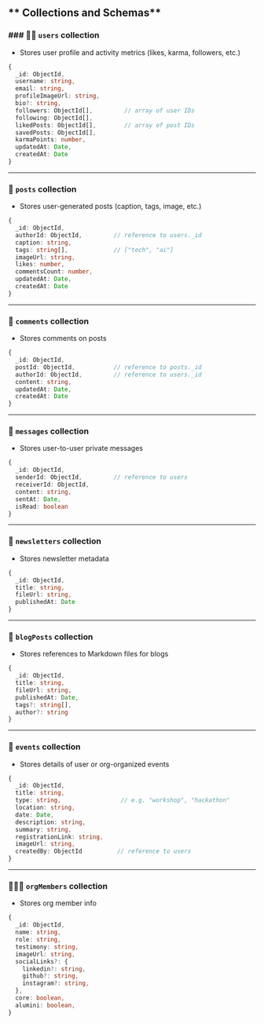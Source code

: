 ## ** Collections and Schemas**

### ### 🧑‍💻 `users` collection

* Stores user profile and activity metrics (likes, karma, followers, etc.)

```ts
{
  _id: ObjectId,
  username: string,
  email: string,
  profileImageUrl: string,
  bio?: string,
  followers: ObjectId[],         // array of user IDs
  following: ObjectId[],
  likedPosts: ObjectId[],        // array of post IDs
  savedPosts: ObjectId[],
  karmaPoints: number,
  updatedAt: Date,
  createdAt: Date
}
```

---

### 📝 `posts` collection

* Stores user-generated posts (caption, tags, image, etc.)

```ts
{
  _id: ObjectId,
  authorId: ObjectId,         // reference to users._id
  caption: string,
  tags: string[],             // ["tech", "ai"]
  imageUrl: string,
  likes: number,
  commentsCount: number,
  updatedAt: Date,
  createdAt: Date
}
```

---

### 💬 `comments` collection

* Stores comments on posts

```ts
{
  _id: ObjectId,
  postId: ObjectId,           // reference to posts._id
  authorId: ObjectId,         // reference to users._id
  content: string,
  updatedAt: Date,
  createdAt: Date
}
```

---

### 📩 `messages` collection

* Stores user-to-user private messages

```ts
{
  _id: ObjectId,
  senderId: ObjectId,         // reference to users
  receiverId: ObjectId,
  content: string,
  sentAt: Date,
  isRead: boolean
}
```

---

### 📰 `newsletters` collection

* Stores newsletter metadata

```ts
{
  _id: ObjectId,
  title: string,
  fileUrl: string,
  publishedAt: Date
}
```

---

### 📖 `blogPosts` collection

* Stores references to Markdown files for blogs

```ts
{
  _id: ObjectId,
  title: string,
  fileUrl: string,
  publishedAt: Date,
  tags?: string[],
  author?: string
}
```

---

### 🎉 `events` collection

* Stores details of user or org-organized events

```ts
{
  _id: ObjectId,
  title: string,
  type: string,                 // e.g. "workshop", "hackathon"
  location: string,
  date: Date,
  description: string,
  summary: string,
  registrationLink: string,
  imageUrl: string,
  createdBy: ObjectId          // reference to users
}
```

---

### 🧑‍🤝‍🧑 `orgMembers` collection

* Stores org member info

```ts
{
  _id: ObjectId,
  name: string,
  role: string,
  testimony: string,
  imageUrl: string,
  socialLinks?: {
    linkedin?: string,
    github?: string,
    instagram?: string,
  },
  core: boolean,
  alumini: boolean,
}
```
